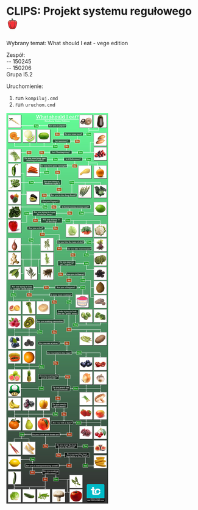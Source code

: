 # CLIPS: Projekt systemu regułowego ![Image](image.png)

Wybrany temat: What should I eat - vege edition           

Zespół:           
-- 150245           
-- 150206           
Grupa I5.2           

Uruchomienie:
1. run ```kompiluj.cmd```
2. run ```uruchom.cmd```

![Image](https://github.com/namzoid/SI_CLIPS/blob/main/what%20sould%20i%20eat-%20vege-edition.jpg)

